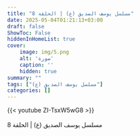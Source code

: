```yaml
---
title: "مسلسل يوسف الصديق (ع) | الحلقة 8"
date: 2025-05-04T01:21:13+03:00
draft: false
ShowToc: False
hiddenInHomeList: true
cover:
    image: img/5.png
    alt: 'صورة'
    caption: ''
    hidden: true
summary: ""
tags: ["مسلسل يوسف الصديق (ع)"]
categories: []
---
```


{{< youtube ZI-TsxW5wG8 >}}  
 <br>
مسلسل يوسف الصديق (ع) | الحلقة 8